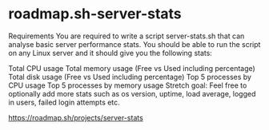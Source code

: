 # roadmap.sh-server-stats
Requirements
You are required to write a script server-stats.sh that can analyse basic server performance stats. You should be able to run the script on any Linux server and it should give you the following stats:

Total CPU usage
Total memory usage (Free vs Used including percentage)
Total disk usage (Free vs Used including percentage)
Top 5 processes by CPU usage
Top 5 processes by memory usage
Stretch goal: Feel free to optionally add more stats such as os version, uptime, load average, logged in users, failed login attempts etc.

https://roadmap.sh/projects/server-stats
